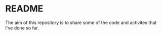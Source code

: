 # README

The aim of this repository is to share some of the code and activites that I've done
so far.
